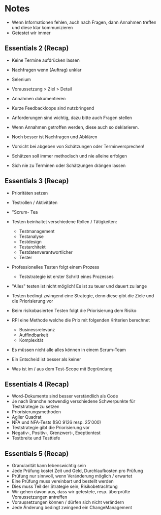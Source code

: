 # Notes

* Wenn Informationen fehlen, auch nach Fragen, dann Annahmen treffen und diese klar kommunizieren
* Getestet wir immer



## Essentials 2 (Recap)

* Keine Termine aufdrücken lassen
* Nachfragen wenn (Auftrag) unklar
* Selenium
* Voraussetzung > Ziel > Detail
* Annahmen dokumentieren

* Kurze Feedbackloops sind nutzbringend
* Anforderungen sind wichtig, dazu bitte auch Fragen stellen
* Wenn Annahmen getroffen werden, diese auch so deklarieren.
* Noch besser ist Nachfragen und Abklären
* Vorsicht bei abgeben von Schätzungen oder Terminversprechen!
* Schätzen soll immer methodisch und nie alleine erfolgen
* Sich nie zu Terminen oder Schätzungen drängen lassen



## Essentials 3 (Recap)

* Prioritäten setzen
* Testrollen / Aktivitäten
* "Scrum- Tea



* Testen beinhaltet verschiedene Rollen / Tätigkeiten:
  * Testmanagement
  * Testanalyse
  * Testdesign
  * Testarchitekt
  * Testdatenverantwortlicher
  * Tester
* Professionelles Testen folgt einem Prozess
  * Teststrategie ist erster Schritt eines Prozesses
* "Alles" testen ist nicht möglich! Es ist zu teuer und dauert zu lange
* Testen bedingt zwingend eine Strategie, denn diese gibt die Ziele und die Priorisierung vor
* Beim risikobasierten Testen folgt die Priorisierung dem Risiko
* RPI eine Methode welche die Prio mit folgenden Kriterien berechnet
  * Businessrelevanz
  * Auffindbarkeit
  * Komplexität
* Es müssen nicht alle alles können in einem Scrum-Team
* Ein Entscheid ist besser als keiner
* Was ist im / aus dem Test-Scope mit Begründung



## Essentials 4 (Recap)

* Word-Dokumente sind besser verständlich als Code
* Je nach Branche notwendig verschiedene Schwerpunkte für Teststrategie zu setzen
* Priorisierungsmethoden
* Agiler Quadrat
* NFA und NFA-Tests (ISO 9126 resp. 25'000)
* Teststrategie gibt die Priorisierung vor
* Negativ-, Positiv-, Grenzwert-, Exeptiontest
* Testbreite und Testtiefe



## Essentials 5 (Recap)

* Granularität kann lebenswichtig sein
* Jede Prüfung kostet Zeit und Geld, Durchlaufkosten pro Prüfung
* Prüfung nur sinnvoll, wenn Veränderung möglich / erwartet
* Eine Prüfung muss vereinbart und bestellt werden
* Dies muss Teil der Strategie sein, Risikobetrachtung
* Wir gehen davon aus, dass wir getestete, resp. überprüfte Voraussetzungen antreffen
* Voraussetzungen können / dürfen sich nicht verändern
* Jede Änderung bedingt zwingend ein ChangeManagement



